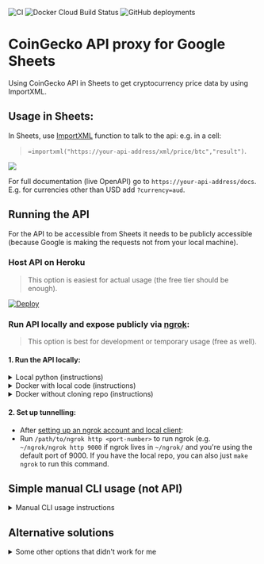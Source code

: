 ![CI](https://github.com/artdgn/coingecko-sheets/workflows/CI/badge.svg) ![Docker Cloud Build Status](https://img.shields.io/docker/cloud/build/artdgn/coingecko-sheets?label=dockerhub&logo=docker) ![GitHub deployments](https://img.shields.io/github/deployments/artdgn/coingecko-sheets/coingecko-sheets?label=heroku&logo=heroku)


# CoinGecko API proxy for Google Sheets  
Using CoinGecko API in Sheets to get cryptocurrency price data by using ImportXML.

## Usage in Sheets:
In Sheets, use [ImportXML](https://support.google.com/docs/answer/3093342?hl=en) function to talk to the api: e.g. in a cell:
> `=importxml("https://your-api-address/xml/price/btc","result")`.
 
![](https://artdgn.github.io/images/coingecko-sheets.gif)

For full documentation (live OpenAPI) go to `https://your-api-address/docs`.
E.g. for currencies other than USD add `?currency=aud`.

## Running the API
For the API to be accessible from Sheets it needs to be publicly accessible 
(because Google is making the requests not from your local machine).

### Host API on Heroku
> This option is easiest for actual usage (the free tier should be enough).

[![Deploy](https://www.herokucdn.com/deploy/button.svg)](https://heroku.com/deploy?template=https://github.com/artdgn/coingecko-sheets)


### Run API locally and expose publicly via [ngrok](https://ngrok.com/):
> This option is best for development or temporary usage (free as well).

#### 1. Run the API locally:
<details><summary> Local python (instructions) </summary>

1. Install in local virtual env after cloning: `make install`
2. Run local server: `make server`

</details>

<details><summary> Docker with local code (instructions) </summary>

1. After cloning: `make docker-server`

</details>
    
    
<details><summary> Docker without cloning repo (instructions) </summary>

1. `docker run -it --rm -p 9000:9000 artdgn/coingecko-sheets` (or `-p 1234:9000` to run on different port)

</details>

#### 2. Set up tunnelling: 
- After [setting up an ngrok account and local client](https://ngrok.com/download):
- Run `/path/to/ngrok http <port-number>` to run ngrok (e.g. `~/ngrok/ngrok http 9000` 
    if ngrok lives in `~/ngrok/` and you're using the default port of 9000. If you have the local 
    repo, you can also just `make ngrok` to run this command.
    

## Simple manual CLI usage (not API)
<details><summary>Manual CLI usage instructions</summary>

- Copy your column of ticker symbols from sheets.
- Run:
    - Local python virtual environment: `python cli.py "<paste-here>"` (paste before closing the quote)
    - Docker: `docker run -it --rm artdgn/coingecko-sheets python cli.py "<paste-here>"` 
- Copy paste from terminal output back into sheets. 

</details>


## Alternative solutions
<details><summary>Some other options that didn't work for me</summary>

- [CRYPTOFINANCE](https://cryptofinance.ai) stopped working. In general trying any of the Google App Scripts solutions (like [IMPORTJSON](https://github.com/qeet/IMPORTJSONAPI) or like the updated CRYPTOFINANCE) didn't work for me because of the Auth issues (banged my head against it for a couple of hours and decided to just not use the Google Apps Scripts if making an external request from a script is such a herculian feat).
- Other Google Sheet add-ons like [Apipheny](https://apipheny.io/) were either paid or required API keys (so registration, or additional Yak-Shaving).
- In terms of actual cryptocurrency data APIs: CoinGecko is completely open, no need for API keys (for now?), so I went with it.
</details>
